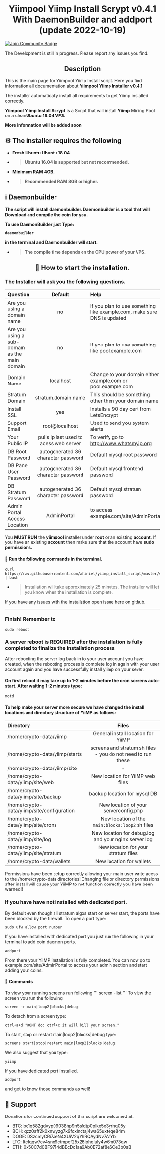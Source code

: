 <h1 align="center"> Yiimpool Yiimp Install Scrypt v0.4.1 With DaemonBuilder and addport (update 2022-10-19) </h1>

<a href="https://discord.gg/TTprjGD2tw"><img src="https://img.shields.io/discord/904564600354254898.svg?style=flat&label=Discord %3C3%20&color=7289DA%22" alt="Join Community Badge"/></a>
</p>
The Development is still in progress. Please report any issues you find.

<h2 align="center"> Description </h2>
This is the main page for Yiimpool Yiimp Install script. Here you find information all documentation about <b> Yiimpool Yiimp Installer v0.4.1</b><p>The installer automatically install all requirements to get Yiimp installed correctly.</p><p><b> Yiimpool Yiimp Install Scrypt</b> is a Script that will install <b> Yiimp</b> Mining Pool on a clean<b>Ubuntu 18.04 VPS.</p>

More information will be added soon.

<h2 align="left"> ⚙️ The installer requires the following </h2>

* Fresh Ubuntu Ubuntu 18.04
* > Ubuntu 16.04 is supported but not recommended.
* Minimum RAM 4GB.
* > Recommended RAM 8GB or higher.

<h2 align="left">ℹ️ Daemonbuilder </h2>
The script will install daemonbuilder. Daemonbuilder is a tool that will Download and compile the coin for you.

To use DaemonBuilder just Type:

```
daemonbuilder
```

in the terminal and Daemonbuilder will start.
* > The compile time depends on the CPU power of your VPS.

<h2 align="center"> 💾 How to start the installation. </h2></b>

<h3 align="left"> The Installer will ask you the following questions. </h3><p>

Question | Default | Help
:--|:-:|:--
Are you using a domain name | no | If you plan to use something like example.com, make sure DNS is updated
Are you using a sub-domain as the main domain | no | If you plan to use something like pool.example.com
Domain Name | localhost | Change to your domain either example.com or pool.example.com
Stratum Domain | stratum.domain.name | This should be something other then your domain name
Install SSL | yes | Installs a 90 day cert from LetsEncrypt
Support Email | root@localhost | Used to send you system alerts
Your Public IP | pulls ip last used to acess web server | To verify go to http://www.whatsmyip.org
DB Root Password | autogenerated 36 character password | Default mysql root password
DB Panel User Password | autogenerated 36 character password | Default mysql frontend password
DB Stratum Password | autogenerated 36 character password | Default mysql stratum password
Admin Portal Access Location | AdminPortal | to access example.com/site/AdminPortal</p>


You <b>MUST RUN</b> the <b>yiimpool</b> installer under <b>root</b> or an existing <b>account</b>. If you have an existing <b>account</b> then make sure that the account have <b>sudo permissions.</b>

<h4 align="left"> 📝 Run the following commands in the terminal. </h4>

```
curl https://raw.githubusercontent.com/afiniel/yiimp_install_script/master/start.sh | bash

```


* > Installation will take approximately 25 minutes. The installer will let you know when the installation is complete.

 If you have any issues with the installation open issue here on github.

***********************************
### Finish! Remember to

```
sudo reboot
```

### A server reboot is REQUIRED after the installation is fully completed to finalize the installation process

After rebooting the server log back in to your user account you have created, when the rebooting process is complete log in again with your user account again and you have successfully install yiimp on your sever.


#### On first reboot it may take up to 1-2 minutes before the cron screens auto-start. After waiting 1-2 minutes type:
```
motd
```

#### To help make your server more secure we have changed the install locations and directory structure of YiiMP as follows:

Directory | Files
:--|:-:
/home/crypto-data/yiimp | General install location for YiiMP
/home/crypto-data/yiimp/starts | screens and stratum sh files - you do not need to run these
/home/crypto-data/yiimp/site | -
/home/crypto-data/yiimp/site/web | New location for YiiMP web files
/home/crypto-data/yiimp/site/backup | backup location for mysql DB
/home/crypto-data/yiimp/site/configuration | New location of your serverconfig.php
/home/crypto-data/yiimp/site/crons | New location of the `main:blocks:loop2` sh files
/home/crypto-data/yiimp/site/log | New location for debug.log and your nginx server log
/home/crypto-data/yiimp/site/stratum | New location for your stratum files
/home/crypto-data/wallets | New location for wallets

Permissions have been setup correctly allowing your main user write acess to the /home/crypto-data directories! Changing file or directory permissions after install will cause your YiiMP to not function correctly you have been warned!!

### If you have have not installed with dedicated port.

By default even though all stratum algos start on server start, the ports have been blocked by the firewall. To open a port type:
```
sudo ufw allow port number
```
If you have installed with dedicated port you just run the following in your terminal to add coin daemon ports.
```
addport
```
From there your YiiMP installation is fully completed. You can now go to example.com/site/AdminPortal to access your admin section and start adding your coins.

#### 🔗 Commands

To view your running screens run following
'''
screen -list
'''
To view the screen you run the following
```
screen -r main|loop2|blocks|debug
```
To detach from a screen type:
```
ctrl+a+d "DONT do: ctrl+c it will kill your screen." 
```
To start, stop or restart main|loop2|blocks|debug type:
```
screens start|stop|restart main|loop2|blocks|debug
```
We also suggest that you type:
```
yiimp
```
If you have dedicated port installed.
```
addport
```
and get to know those commands as well!


## 🎁 Support

Donations for continued support of this script are welcomed at:

* BTC:  bc1q582gdvyp09038hp9n5sfdtp0plkx5x3yrhq05y
* BCH: qzz0aff2k0xnwyzg7k9fcxlndtaj4wa65uxteqe84m
* DOGE: DSzcmyCRi7JeN4XUiV2qYhRQAydNv7A1Yb
* LTC:  ltc1qqw7cv4snx9ctmpcf25x26lphqluly4w6m073qw
* ETH: 0x50C7d0BF9714dBEcDc1aa6Ab0E72af8e6Ce3b0aB
